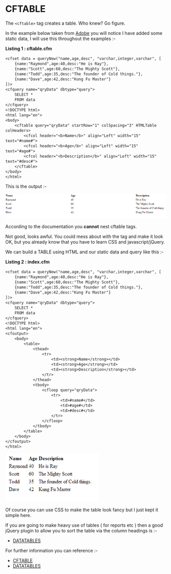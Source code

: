 CFTABLE
===

The `<cftable>` tag creates a table.  Who knew? Go figure.

In the example below taken from [Adobe](http://livedocs.adobe.com/coldfusion/8/htmldocs/help.html?content=Tags_t_01.html) you will notice I have added some static data, I will use this throughout the examples :-

**Listing 1 : cftable.cfm**

    <cfset data = queryNew("name,age,desc", "varchar,integer,varchar", [
        {name:"Raymond",age:40,desc:"He is Ray"},
        {name:"Scott",age:60,desc:"The Mighty Scott"},
        {name:"Todd",age:35,desc:"The founder of Cold things."},
        {name:"Dave",age:42,desc:"Kung Fu Master"}
    ])>
    <cfquery name="qryData" dbtype="query">
        SELECT *
        FROM data
    </cfquery>
    <!DOCTYPE html>
    <html lang="en">
    <body>
        <cftable query="qryData" startRow="1" colSpacing="3" HTMLTable colHeaders>
            <cfcol header="<b>Name</b>" align="Left" width="15" text="#name#">
            <cfcol header="<b>Age</b>" align="Left" width="15" text="#age#">
            <cfcol header="<b>Description</b>" align="Left" width="15" text="#desc#">
        </cftable>
    </body>
    </html>


This is the output :-

![CFTABLE Example](images/t1.png)

According to the documentation you **cannot** nest cftable tags.

Not good, looks awful. You could mess about with the tag and make it look OK, but you already know that you have to learn CSS and javascript/jQuery.

We can build a TABLE using HTML and our static data and query like this :-

**Listing 2 : index.cfm**

    <cfset data = queryNew("name,age,desc", "varchar,integer,varchar", [
        {name:"Raymond",age:40,desc:"He is Ray"},
        {name:"Scott",age:60,desc:"The Mighty Scott"},
        {name:"Todd",age:35,desc:"The founder of Cold things."},
        {name:"Dave",age:42,desc:"Kung Fu Master"}
    ])>
    <cfquery name="qryData" dbtype="query">
        SELECT *
        FROM data
    </cfquery>
    <!DOCTYPE html>
    <html lang="en">
    <cfoutput>
        <body>
            <table>
                <thead>
                    <tr>
                        <td><strong>Name</strong></td>
                        <td><strong>Age</strong></td>
                        <td><strong>Description</strong></td>
                    </tr>
                </thead>
                <tbody>
                    <cfloop query="qryData">
                        <tr>
                            <td>#name#</td>
                            <td>#age#</td>
                            <td>#desc#</td>
                        </tr>
                    </cfloop>
                </tbody>
            </table>
        </body>
    </cfoutput>
    </html>

![HTML Example](images/t2.png)

Of course you can use CSS to make the table look fancy but I just kept it simple here.

If you are going to make heavy use of tables ( for reports etc ) then a good jQuery plugin to allow you to sort the table via the column headings is :-

* [DATATABLES](https://datatables.net/index)

For further information you can reference :-

* [CFTABLE](http://livedocs.adobe.com/coldfusion/8/htmldocs/help.html?content=Tags_t_01.html)
* [DATATABLES](https://datatables.net/index)

